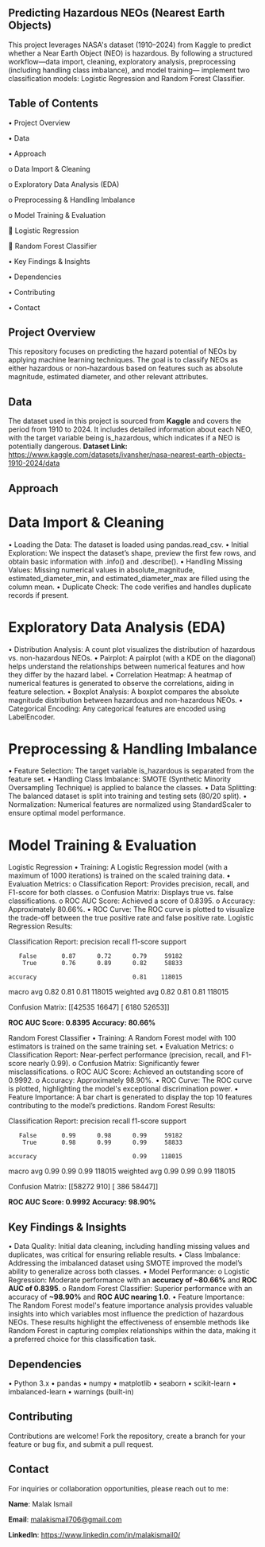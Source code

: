 ## Predicting Hazardous NEOs (Nearest Earth Objects)
This project leverages NASA's dataset (1910–2024) from Kaggle to predict whether a Near Earth Object (NEO) is hazardous. By following a structured workflow—data import, cleaning, exploratory analysis, preprocessing (including handling class imbalance), and model training— implement two classification models: Logistic Regression and Random Forest Classifier.

## Table of Contents
•	Project Overview

•	Data

•	Approach

o	Data Import & Cleaning

o	Exploratory Data Analysis (EDA)

o	Preprocessing & Handling Imbalance

o	Model Training & Evaluation

	Logistic Regression

	Random Forest Classifier

•	Key Findings & Insights

•	Dependencies

•	Contributing

•	Contact


## Project Overview
This repository focuses on predicting the hazard potential of NEOs by applying machine learning techniques. The goal is to classify NEOs as either hazardous or non-hazardous based on features such as absolute magnitude, estimated diameter, and other relevant attributes.

## Data
The dataset used in this project is sourced from **Kaggle** and covers the period from 1910 to 2024. It includes detailed information about each NEO, with the target variable being is_hazardous, which indicates if a NEO is potentially dangerous.
**Dataset Link:** https://www.kaggle.com/datasets/ivansher/nasa-nearest-earth-objects-1910-2024/data

## Approach
# Data Import & Cleaning
•	Loading the Data:
The dataset is loaded using pandas.read_csv.
•	Initial Exploration:
We inspect the dataset’s shape, preview the first few rows, and obtain basic information with .info() and .describe().
•	Handling Missing Values:
Missing numerical values in absolute_magnitude, estimated_diameter_min, and estimated_diameter_max are filled using the column mean.
•	Duplicate Check:
The code verifies and handles duplicate records if present.

# Exploratory Data Analysis (EDA)
•	Distribution Analysis:
A count plot visualizes the distribution of hazardous vs. non-hazardous NEOs.
•	Pairplot:
A pairplot (with a KDE on the diagonal) helps understand the relationships between numerical features and how they differ by the hazard label.
•	Correlation Heatmap:
A heatmap of numerical features is generated to observe the correlations, aiding in feature selection.
•	Boxplot Analysis:
A boxplot compares the absolute magnitude distribution between hazardous and non-hazardous NEOs.
•	Categorical Encoding:
Any categorical features are encoded using LabelEncoder.

# Preprocessing & Handling Imbalance
•	Feature Selection:
The target variable is_hazardous is separated from the feature set.
•	Handling Class Imbalance:
SMOTE (Synthetic Minority Oversampling Technique) is applied to balance the classes.
•	Data Splitting:
The balanced dataset is split into training and testing sets (80/20 split).
•	Normalization:
Numerical features are normalized using StandardScaler to ensure optimal model performance.

# Model Training & Evaluation
Logistic Regression
•	Training:
A Logistic Regression model (with a maximum of 1000 iterations) is trained on the scaled training data.
•	Evaluation Metrics:
o	Classification Report: Provides precision, recall, and F1-score for both classes.
o	Confusion Matrix: Displays true vs. false classifications.
o	ROC AUC Score: Achieved a score of 0.8395.
o	Accuracy: Approximately 80.66%.
•	ROC Curve:
The ROC curve is plotted to visualize the trade-off between the true positive rate and false positive rate.
Logistic Regression Results:

Classification Report:
               precision    recall  f1-score   support

       False       0.87      0.72      0.79     59182
        True       0.76      0.89      0.82     58833

    accuracy                           0.81    118015
   macro avg       0.82      0.81      0.81    118015
weighted avg       0.82      0.81      0.81    118015

Confusion Matrix:
[[42535 16647]
 [ 6180 52653]]

**ROC AUC Score: 0.8395**
**Accuracy: 80.66%**

Random Forest Classifier
•	Training:
A Random Forest model with 100 estimators is trained on the same training set.
•	Evaluation Metrics:
o	Classification Report: Near-perfect performance (precision, recall, and F1-score nearly 0.99).
o	Confusion Matrix: Significantly fewer misclassifications.
o	ROC AUC Score: Achieved an outstanding score of 0.9992.
o	Accuracy: Approximately 98.90%.
•	ROC Curve:
The ROC curve is plotted, highlighting the model's exceptional discrimination power.
•	Feature Importance:
A bar chart is generated to display the top 10 features contributing to the model’s predictions.
Random Forest Results:

Classification Report:
               precision    recall  f1-score   support

       False       0.99      0.98      0.99     59182
        True       0.98      0.99      0.99     58833

    accuracy                           0.99    118015
   macro avg       0.99      0.99      0.99    118015
weighted avg       0.99      0.99      0.99    118015

Confusion Matrix:
[[58272   910]
 [  386 58447]]

**ROC AUC Score: 0.9992**
**Accuracy: 98.90%**

## Key Findings & Insights
•	Data Quality:
Initial data cleaning, including handling missing values and duplicates, was critical for ensuring reliable results.
•	Class Imbalance:
Addressing the imbalanced dataset using SMOTE improved the model’s ability to generalize across both classes.
•	Model Performance:
o	Logistic Regression: Moderate performance with an **accuracy of ~80.66%** and **ROC AUC of 0.8395**.
o	Random Forest Classifier: Superior performance with an accuracy of **~98.90%** and **ROC AUC nearing 1.0**.
•	Feature Importance:
The Random Forest model's feature importance analysis provides valuable insights into which variables most influence the prediction of hazardous NEOs.
These results highlight the effectiveness of ensemble methods like Random Forest in capturing complex relationships within the data, making it a preferred choice for this classification task.

## Dependencies
•	Python 3.x
•	pandas
•	numpy
•	matplotlib
•	seaborn
•	scikit-learn
•	imbalanced-learn
•	warnings (built-in)

## Contributing
Contributions are welcome! Fork the repository, create a branch for your feature or bug fix, and submit a pull request.

## Contact
For inquiries or collaboration opportunities, please reach out to me:

**Name**: Malak Ismail  

**Email**: malakismail706@gmail.com 

**LinkedIn**: https://www.linkedin.com/in/malakismail0/

